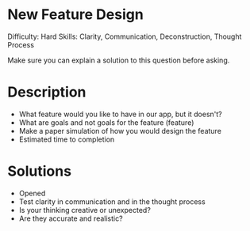 # New Feature Design

Difficulty: Hard
Skills: Clarity, Communication, Deconstruction, Thought Process

Make sure you can explain a solution to this question before asking.

# Description

- What feature would you like to have in our app, but it doesn't?
- What are goals and not goals for the feature (feature)
- Make a paper simulation of how you would design the feature
- Estimated time to completion

# Solutions

- Opened
- Test clarity in communication and in the thought process
- Is your thinking creative or unexpected?
- Are they accurate and realistic?